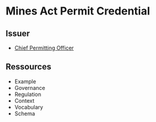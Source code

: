 # Mines Act Permit Credential

## Issuer
- [Chief Permitting Officer](../../parties/regulators/CHIEF-PERMITTING-OFFICER/README.md)

## Ressources
- Example
- Governance
- Regulation
- Context
- Vocabulary
- Schema